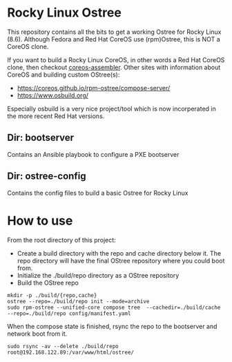 # Rocky Linux Ostree
This repository contains all the bits to get a working Ostree for Rocky Linux (8.6). Although Fedora and Red Hat CoreOS use (rpm)Ostree, this is NOT a CoreOS clone.

If you want to build a Rocky Linux CoreOS, in other words a Red Hat CoreOS clone, then checkout [coreos-assembler](https://coreos.github.io/coreos-assembler/). Other sites with information about CoreOS and building custom OStree(s):

* https://coreos.github.io/rpm-ostree/compose-server/
* https://www.osbuild.org/

Especially osbuild is a very nice project/tool which is now incorperated in the more recent Red Hat versions.

## Dir: bootserver
Contains an Ansible playbook to configure a PXE bootserver

## Dir: ostree-config
Contains the config files to build a basic Ostree for Rocky Linux

# How to use
From the root directory of this project:
* Create a build directory with the repo and cache directory below it. The repo directory will have the final OStree repository where you could boot from.
* Initialize the ./build/repo directory as a OStree repository
* Build the OStree repo

```
mkdir -p ./build/{repo,cache}
ostree --repo=./build/repo init --mode=archive
sudo rpm-ostree --unified-core compose tree  --cachedir=./build/cache  --repo=./build/repo config/manifest.yaml
```

When the compose state is finished, rsync the repo to the bootserver and network boot from it.

```
sudo rsync -av --delete ./build/repo root@192.168.122.89:/var/www/html/ostree/
```
